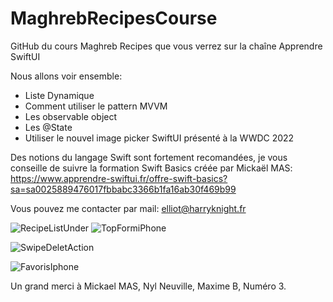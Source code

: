 # MaghrebRecipesCourse
GitHub du cours Maghreb Recipes que vous verrez sur la chaîne Apprendre SwiftUI

Nous allons voir ensemble:

- Liste Dynamique
- Comment utiliser le pattern MVVM
- Les observable object
- Les @State 
- Utiliser le nouvel image picker SwiftUI présenté à la WWDC 2022

Des notions du langage Swift sont fortement recomandées, je vous conseille de suivre la formation Swift Basics créée par Mickaël MAS: https://www.apprendre-swiftui.fr/offre-swift-basics?sa=sa0025889476017fbbabc3366b1fa16ab30f469b99

Vous pouvez me contacter par mail: elliot@harryknight.fr

![RecipeListUnder](https://user-images.githubusercontent.com/63256761/185619409-e0ea352f-51f8-48ce-8410-60bb8eb8d224.png) 
![TopFormiPhone](https://user-images.githubusercontent.com/63256761/185621588-b16b69ce-1b6b-4449-ac61-9aa9603b05b9.png)

![SwipeDeletAction](https://user-images.githubusercontent.com/63256761/185622010-c89357af-3bbb-4e4c-b290-062896e805f0.png)

![FavorisIphone](https://user-images.githubusercontent.com/63256761/185621606-533102d0-8c43-484f-8676-65a59bff285c.png)

Un grand merci à Mickael MAS, Nyl Neuville, Maxime B, Numéro 3.
